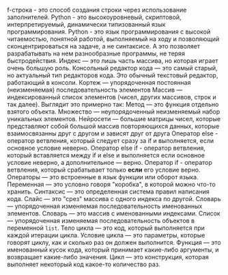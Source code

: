 f-строка - это способ создания строки через использование заполнителей.
Python - это высокоуровневый, скриптовой, интерпретируемый, динамически типизованный язык программирования.
Python - это язык программирования с высокой читаемостью, понятной работой, выполняемый на ходу и позволяющий сконцентрироваться на задаче, а не синтаксисе. А это позволяет разрабатывать на нем разнообразные программы, не теряя быстродействия.
Индекс — это лишь часть массива, но которая играет очень большую роль.
Консольный редактор кода — это самый старый, но актуальный тип редакторов кода. Это обычный текстовый редактор, работающий в консоли.
Кортеж — упорядоченная постоянная (неизменяемая) последовательность элементов
Массив — индексированный список элементов (чисел, других массивов, строк и так далее). Выглядит это примерно так:
Метод — это функция отдельно взятого объекта.
Множество — неупорядоченный неизменяемый набор уникальных элементов.
Нейросети — большие матрицы чисел, которые представляют собой большой массив повторяющихся данных, которые взаимосвязанны друг с другом и зависят друг от друга
Оператор else - оператор ветвления, который следует сразу за if и выполняется, если основное условие неверно.
Оператор else if - оператор ветвления, который вставляется между if и else и выполняется если основное условие неверно, а дополнительное — верно.
Оператор if - оператор ветвления, который срабатывает только **если** его условие верно.
Операторы — это встроенные в язык функции или оборот языка.
Переменная — это условно говоря "коробка", в которой можно что-то хранить.
Синтаксис — это определенная система правил написания кода.
Слайс — это "срез" массива с одного индекса по другой.
Словарь — упорядоченная изменяемая последовательность именованных элементов.
Словарь — это массив с именованными индексами.
Список — упорядоченная изменяемая последовательность объектов в переменной `list`.
Тело цикла — это код, который выполняется при каждой итерации цикла.
Условие цикла — это параметры, которые говорят циклу, как и сколько раз он должен выполнится.
Функция — это именованный кусок кода, который принимает какие-либо аргументы, и возвращает какие-либо значения.
Цикл — это конструкция, которая выполняет некоторый код какое-то количество раз.
